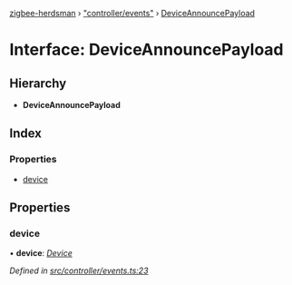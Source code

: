 [zigbee-herdsman](../README.md) › ["controller/events"](../modules/_controller_events_.md) › [DeviceAnnouncePayload](_controller_events_.deviceannouncepayload.md)

# Interface: DeviceAnnouncePayload

## Hierarchy

* **DeviceAnnouncePayload**

## Index

### Properties

* [device](_controller_events_.deviceannouncepayload.md#device)

## Properties

###  device

• **device**: *[Device](../classes/_controller_model_device_.device.md)*

*Defined in [src/controller/events.ts:23](https://github.com/Koenkk/zigbee-herdsman/blob/293b172/src/controller/events.ts#L23)*
